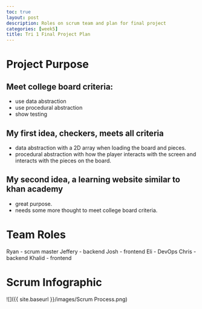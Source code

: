 ```yaml
---
toc: true
layout: post
description: Roles on scrum team and plan for final project
categories: [week5]
title: Tri 1 Final Project Plan
---
```

# Project Purpose
## Meet college board criteria:
  - use data abstraction
  - use procedural abstraction
  - show testing

## My first idea, checkers, meets all criteria
  - data abstraction with a 2D array when loading the board and pieces.
  - procedural abstraction with how the player interacts with the screen and interacts with the pieces on the board.

## My second idea, a learning website similar to khan academy
  - great purpose.
  - needs some more thought to meet college board criteria.

# Team Roles
Ryan - scrum master
Jeffery - backend
Josh - frontend
Eli - DevOps
Chris - backend
Khalid - frontend

# Scrum Infographic
![]({{ site.baseurl }}/images/Scrum Process.png)